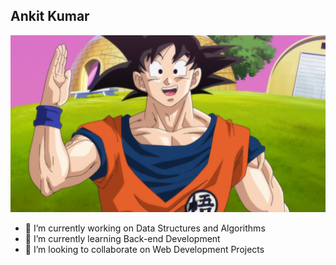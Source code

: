 ## Ankit Kumar

![Goku](/assets/img/goku.jpg "Goku")

- 🔭 I’m currently working on Data Structures and Algorithms
- 🌱 I’m currently learning Back-end Development
- 👯 I’m looking to collaborate on Web Development Projects
